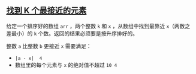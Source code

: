 ## [找到 K 个最接近的元素](https://leetcode-cn.com/problems/find-k-closest-elements/)

给定一个排序好的数组 `arr` ，两个整数 `k` 和 `x` ，从数组中找到最靠近 `x`（两数之差最小）的 `k` 个数。返回的结果必须要是按升序排好的。

整数 `a` 比整数 `b` 更接近 `x` 需要满足：

*   `|a - x| 
4
`
*   数组里的每个元素与 `x` 的绝对值不超过 `10
4
`